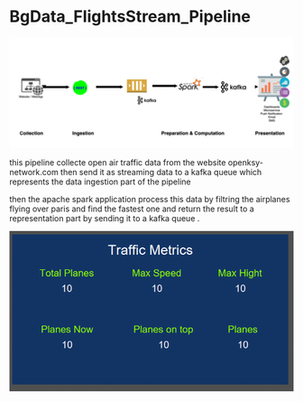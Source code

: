 # BgData_FlightsStream_Pipeline


 
![My Image](img.png)



this pipeline collecte open air traffic data from the website openksy-network.com then send it as streaming data  to a kafka queue  which represents the data ingestion part of the pipeline  




then the apache spark application process this data by filtring the airplanes  flying over paris and find the fastest one and return the result to a representation part by sending it to a kafka queue . 


![dashboard](280188547_373873094757173_735494847421226353_n.png)


